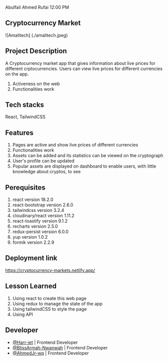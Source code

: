 
Abulfail Ahmed Rufai
  12:00 PM
## Cryptocurrency Market
![Amalitech] (./amalitech.jpeg)
## Project Description
A Cryptocurrency market app that gives information about live prices for different crptocurrencies. Users can view live prices for different currencies on the app.
1. Activeness on the web
2. Functionalities work
## Tech stacks
React, TailwindCSS
## Features
1. Pages are active and show live prices of different currencies
2. Functionalities work
3. Assets can be added and its statistics can be viewed on the cryptograph
4. User's profile can be updated
5. Popular assets are displayed on dashboard to enable users, with little knowledge about cryptos, to see
## Perequisites
1. react version 18.2.0
2. react-bootstrap version 2.6.0
3. tailwindcss version 3.2.4
4. cloudinary/react version 1.11.2
5. react-toastify version 9.1.2
6. recharts version 2.5.0
7. redux-persist version 6.0.0
8. yup version 1.0.2
9. formik version 2.2.9
## Deployment link
https://cryptocurrency-markets.netlify.app/
## Lesson Learned
1. Using react to create this web page
2. Using redux to manage the state of the app
3. Using tailwindCSS to style the page
4. Using API
## Developer
- [@Harr-iet](https://github.com/Harr-iet) | Frontend Developer
- [@BlissArmah-Nwanwah](https://github.com/BlissArmah-Nwanwah) | Frontend Developer
- [@AhmedJr-wq](https://github.com/AhmedJr-wq) | Frontend Developer